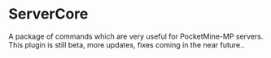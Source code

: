 # ServerCore
A package of commands which are very useful for PocketMine-MP servers. This plugin is still beta, more updates, fixes coming in the near future..
